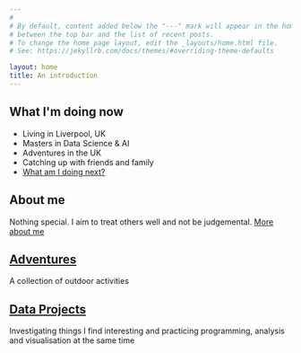 ```yaml
---
#
# By default, content added below the "---" mark will appear in the home page
# between the top bar and the list of recent posts.
# To change the home page layout, edit the _layouts/home.html file.
# See: https://jekyllrb.com/docs/themes/#overriding-theme-defaults

layout: home
title: An introduction
---
```

## What I'm doing now
* Living in Liverpool, UK
* Masters in Data Science & AI
* Adventures in the UK
* Catching up with friends and family
* <a href = "what_am_i_doing_next.html"> What am I doing next?</a> 

## About me
Nothing special. I aim to treat others well and not be judgemental. <a href = "about-me.html"> More about me</a>

## <a href = "adventures/adventures.html"> Adventures</a>
A collection of outdoor activities

## <a href = "data_projects/data_projects.html"> Data Projects</a>
Investigating things I find interesting and practicing programming, analysis and visualisation at the same time